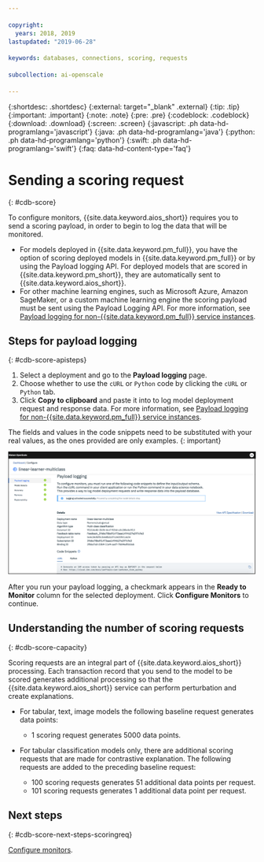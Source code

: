 ```yaml
---

copyright:
  years: 2018, 2019
lastupdated: "2019-06-28"

keywords: databases, connections, scoring, requests

subcollection: ai-openscale

---
```


{:shortdesc: .shortdesc}
{:external: target="_blank" .external}
{:tip: .tip}
{:important: .important}
{:note: .note}
{:pre: .pre}
{:codeblock: .codeblock}
{:download: .download}
{:screen: .screen}
{:javascript: .ph data-hd-programlang='javascript'}
{:java: .ph data-hd-programlang='java'}
{:python: .ph data-hd-programlang='python'}
{:swift: .ph data-hd-programlang='swift'}
{:faq: data-hd-content-type='faq'}

# Sending a scoring request
{: #cdb-score}

To configure monitors, {{site.data.keyword.aios_short}} requires you to send a scoring payload, in order to begin to log the data that will be monitored.

- For models deployed in {{site.data.keyword.pm_full}}, you have the option of scoring deployed models in {{site.data.keyword.pm_full}} or by using the Payload logging API. For deployed models that are scored in {{site.data.keyword.pm_short}}, they are  automatically sent to {{site.data.keyword.aios_short}}. 
- For other machine learning engines, such as Microsoft Azure, Amazon SageMaker, or a custom machine learning engine the scoring payload must be sent using the Payload Logging API. For more information, see [Payload logging for non-{{site.data.keyword.pm_full}} service instances](/docs/services/ai-openscale?topic=ai-openscale-cml-connect).

## Steps for payload logging
{: #cdb-score-apisteps}

1. Select a deployment and go to the **Payload logging** page.
2. Choose whether to use the `cURL` or `Python` code by clicking the `cURL` or `Python` tab.
3. Click **Copy to clipboard** and paste it into to log model deployment request and response data. For more information, see [Payload logging for non-{{site.data.keyword.pm_full}} service instances](/docs/services/ai-openscale?topic=ai-openscale-cml-connect).

The fields and values in the code snippets need to be substituted with your real values, as the ones provided are only examples.
{: important}

![Select database](images/config-send-scoring.png)

After you run your payload logging, a checkmark appears in the **Ready to Monitor** column for the selected deployment. Click **Configure Monitors** to continue.

## Understanding the number of scoring requests
{: #cdb-score-capacity}

Scoring requests are an integral part of {{site.data.keyword.aios_short}} processing. Each transaction record that you send to the model to be scored generates additional processing so that the {{site.data.keyword.aios_short}} service can perform perturbation and create explanations.

- For tabular, text, image models the following baseline request generates data points:

   - 1 scoring request generates 5000 data points.

- For tabular classification models only, there are additional scoring requests that are made for contrastive explanation. The following requests are added to the preceding baseline request:

   - 100 scoring requests generates 51 additional data points per request.
   - 101 scoring requests generates 1 additional data point per request.


## Next steps
{: #cdb-score-next-steps-scoringreq}

[Configure monitors](https://test.cloud.ibm.com/docs/services/ai-openscale?topic=ai-openscale-mo-config).
